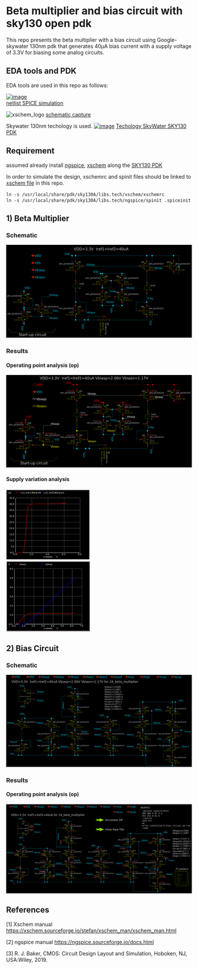 # Beta multiplier and bias circuit with sky130 open pdk
This repo presents the beta multiplier with a bias circuit using Google-skywater 130nm pdk that generates 40μA bias current with a supply voltage of 3.3V for biasing some analog circuits. 

## EDA tools and PDK
EDA tools are used in this repo as follows: 

[![image](https://user-images.githubusercontent.com/49194847/138070431-d95ce371-db3b-43a1-8dbe-fa85bff53625.png)](http://ngspice.sourceforge.net/devel.html)         
[netlist SPICE simulation](http://ngspice.sourceforge.net/devel.html) 

  ![xschem_logo](https://github.com/ridvanumaz/1AC_Beta-multiplier-and-bias-circuit-with-SKY130-PDK/assets/84044368/79b03572-0a09-4466-a4fd-1e0c19469237) 
[schematic capture](https://xschem.sourceforge.io/stefan/index.html)

 Skywater 130nm techology is used.
[![image](https://user-images.githubusercontent.com/49194847/138075630-d1bdacac-d37b-45d3-88b5-80f118af37cd.png)](https://skywater-pdk.readthedocs.io/en/main/)
[Techology SkyWater SKY130 PDK](https://skywater-pdk.readthedocs.io/en/main/)

## Requirement
assumed already install [ngspice](https://ngspice.sourceforge.io/download.html), [xschem](https://github.com/StefanSchippers/xschem) along the [SKY130 PDK](http://opencircuitdesign.com/open_pdks/index.html) 

In order to simulate the design, xschemrc and spinit files should be linked to [xschem file](https://github.com/ridvanumaz/1AC_Beta-multiplier-and-bias-circuit-with-SKY130-PDK/tree/main/xschem) in this repo. 
```
ln -s /usr/local/share/pdk/sky130A/libs.tech/xschem/xschemrc
ln -s /usr/local/share/pdk/sky130A/libs.tech/ngspice/spinit .spiceinit
```

## 1) Beta Multiplier 
### Schematic
<p align="center">
  <img src="/results/beta_multiplier_schematic.png">
</p>

### Results

#### Operating point analysis (op)
<p align="center">
  <img src="/results/beta_multiplier_op.png">
</p>

#### Supply variation analysis 
<p float="left">
  <img src="/results/beta_multiplier_result_Iref.png" width="45%" />
  &nbsp; &nbsp; &nbsp; &nbsp;  &nbsp; &nbsp; &nbsp; &nbsp;
  <img src="/results/beta_multiplier_result_Vbias.png" width="45%" /> 
</p>

## 2) Bias Circuit
### Schematic
<p align="center">
  <img src="/results/bias_circuit_schematic.png">
</p>

### Results

#### Operating point analysis (op)
<p align="center">
  <img src="/results/bias_circuit_op.png">
</p>

## References 
$[1]$ Xschem manual https://xschem.sourceforge.io/stefan/xschem_man/xschem_man.html

$[2]$ ngspice manual https://ngspice.sourceforge.io/docs.html

$[3]$ R. J. Baker, CMOS: Circuit Design Layout and Simulation, Hoboken, NJ, USA:Wiley, 2019.



